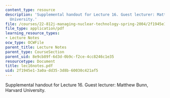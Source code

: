 ```yaml
---
content_type: resource
description: 'Supplemental handout for Lecture 16. Guest lecturer: Matthew Bunn, Harvard
  University.'
file: /courses/22-812j-managing-nuclear-technology-spring-2004/2f1945e13a0add353d8b60030c421af5_lec16notes.pdf
file_type: application/pdf
learning_resource_types:
- Lecture Notes
ocw_type: OCWFile
parent_title: Lecture Notes
parent_type: CourseSection
parent_uid: 8e9cb89f-6d3d-0b9c-f2ce-4cc8246c1e35
resourcetype: Document
title: lec16notes.pdf
uid: 2f1945e1-3a0a-dd35-3d8b-60030c421af5
---
```

Supplemental handout for Lecture 16. Guest lecturer: Matthew Bunn, Harvard University.

